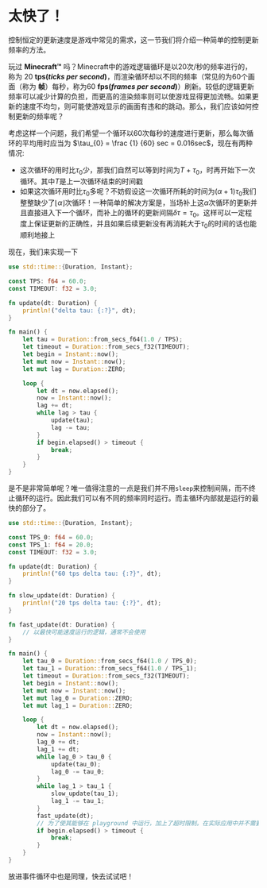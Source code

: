 # 太快了！

控制恒定的更新速度是游戏中常见的需求，这一节我们将介绍一种简单的控制更新频率的方法。

玩过 **Minecraft™** 吗？Minecraft中的游戏逻辑循环是以20次/秒的频率进行的，称为 20 **tps(_ticks per second_)**，而渲染循环却以不同的频率（常见的为60个画面（称为 **帧**）每秒，称为60 **fps(_frames per second_)**）刷新。较低的逻辑更新频率可以减少计算的负担，而更高的渲染频率则可以使游戏显得更加流畅。如果更新的速度不均匀，则可能使游戏显示的画面有违和的跳动。那么，我们应该如何控制更新的频率呢？

考虑这样一个问题，我们希望一个循环以60次每秒的速度进行更新，那么每次循环的平均用时应当为 $\tau_{0} = \frac {1} {60} sec = 0.016sec$，现在有两种情况:

- 这次循环的用时比$\tau_{0}$少，那我们自然可以等到时间为$T + \tau_{0}$，时再开始下一次循环。其中$T$是上一次循环结束的时间戳
- 如果这次循环用时比$\tau_{0}$多呢？不妨假设这一次循环所耗的时间为$(\alpha + 1)\tau_{0}$我们整整缺少了$\lfloor \alpha \rfloor$次循环！一种简单的解决方案是，当场补上这$\alpha$次循环的更新并且直接进入下一个循环，而补上的循环的更新间隔$\delta \tau = \tau_0$。这样可以一定程度上保证更新的正确性，并且如果后续更新没有再消耗大于$\tau_{0}$的时间的话也能顺利地接上

现在，我们来实现一下

```rust
use std::time::{Duration, Instant};

const TPS: f64 = 60.0;
const TIMEOUT: f32 = 3.0;

fn update(dt: Duration) {
    println!("delta tau: {:?}", dt);
}

fn main() {
    let tau = Duration::from_secs_f64(1.0 / TPS);
    let timeout = Duration::from_secs_f32(TIMEOUT);
    let begin = Instant::now();
    let mut now = Instant::now();
    let mut lag = Duration::ZERO;

    loop {
        let dt = now.elapsed();
        now = Instant::now();
        lag += dt;
        while lag > tau {
            update(tau);
            lag -= tau;
        }
        if begin.elapsed() > timeout {
            break;
        }
    }
}

```

是不是非常简单呢？唯一值得注意的一点是我们并不用`sleep`来控制间隔，而不终止循环的运行。因此我们可以有不同的频率同时运行。而主循环内部就是运行的最快的部分了。

```rust
use std::time::{Duration, Instant};

const TPS_0: f64 = 60.0;
const TPS_1: f64 = 20.0;
const TIMEOUT: f32 = 3.0;

fn update(dt: Duration) {
    println!("60 tps delta tau: {:?}", dt);
}

fn slow_update(dt: Duration) {
    println!("20 tps delta tau: {:?}", dt);
}

fn fast_update(dt: Duration) {
    // 以最快可能速度运行的逻辑，通常不会使用
}

fn main() {
    let tau_0 = Duration::from_secs_f64(1.0 / TPS_0);
    let tau_1 = Duration::from_secs_f64(1.0 / TPS_1);
    let timeout = Duration::from_secs_f32(TIMEOUT);
    let begin = Instant::now();
    let mut now = Instant::now();
    let mut lag_0 = Duration::ZERO;
    let mut lag_1 = Duration::ZERO;

    loop {
        let dt = now.elapsed();
        now = Instant::now();
        lag_0 += dt;
        lag_1 += dt;
        while lag_0 > tau_0 {
            update(tau_0);
            lag_0 -= tau_0;
        }
        while lag_1 > tau_1 {
            slow_update(tau_1);
            lag_1 -= tau_1;
        }
        fast_update(dt);
        // 为了使其能够在 playground 中运行，加上了超时限制。在实际应用中并不需要这几行
        if begin.elapsed() > timeout {
            break;
        }
    }
}

```

放进事件循环中也是同理，快去试试吧！
